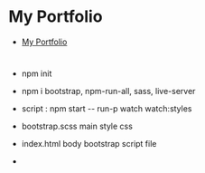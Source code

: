 # My Portfolio

- [My Portfolio](https://sbrycbc.github.io/my-portfolio/ "My Portfolio")

# 

- npm init
- npm i bootstrap, npm-run-all, sass, live-server

- script : npm start -- run-p watch watch:styles

- bootstrap.scss main style css

- index.html body bootstrap script file

- 
